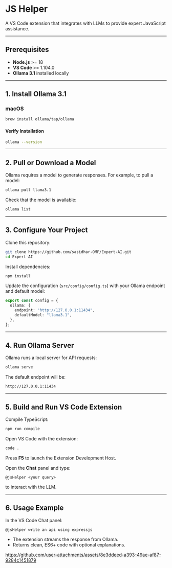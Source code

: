 # JS Helper

A VS Code extension that integrates with LLMs to provide expert JavaScript assistance.

---

## Prerequisites

- **Node.js** >= 18  
- **VS Code** >= 1.104.0  
- **Ollama 3.1** installed locally  

---

## 1. Install Ollama 3.1

### macOS

```sh
brew install ollama/tap/ollama
```

#### Verify Installation

```sh
ollama --version
```

---

## 2. Pull or Download a Model

Ollama requires a model to generate responses. For example, to pull a model:

```sh
ollama pull llama3.1
```

Check that the model is available:

```sh
ollama list
```

---

## 3. Configure Your Project

Clone this repository:

```sh
git clone https://github.com/sasidhar-OMF/Expert-AI.git
cd Expert-AI
```

Install dependencies:

```sh
npm install
```

Update the configuration (`src/config/config.ts`) with your Ollama endpoint and default model:

```typescript
export const config = {
  ollama: {
    endpoint: "http://127.0.0.1:11434",
    defaultModel: "llama3.1",
  },
};
```

---

## 4. Run Ollama Server

Ollama runs a local server for API requests:

```sh
ollama serve
```

The default endpoint will be:

```
http://127.0.0.1:11434
```

---

## 5. Build and Run VS Code Extension

Compile TypeScript:

```sh
npm run compile
```

Open VS Code with the extension:

```sh
code .
```

Press **F5** to launch the Extension Development Host.

Open the **Chat** panel and type:

```
@jsHelper <your query>
```

to interact with the LLM.

---

## 6. Usage Example

In the VS Code Chat panel:

```
@jsHelper write an api using expressjs
```

- The extension streams the response from Ollama.
- Returns clean, ES6+ code with optional explanations.



https://github.com/user-attachments/assets/8e3ddeed-a393-49ae-af87-9284c1451879


